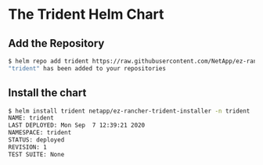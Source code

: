 # The Trident Helm Chart

## Add the Repository

```bash
$ helm repo add trident https://raw.githubusercontent.com/NetApp/ez-rancher-trident-installer/master/chart
"trident" has been added to your repositories
```

## Install the chart

```bash
$ helm install trident netapp/ez-rancher-trident-installer -n trident
NAME: trident
LAST DEPLOYED: Mon Sep  7 12:39:21 2020
NAMESPACE: trident
STATUS: deployed
REVISION: 1
TEST SUITE: None
```
